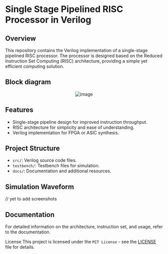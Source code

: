 # Single Stage Pipelined RISC Processor in Verilog

## Overview

This repository contains the Verilog implementation of a single-stage pipelined RISC processor. The processor is designed based on the Reduced Instruction Set Computing (RISC) architecture, providing a simple yet efficient computing solution.

## Block diagram
<div align = center > 
  
![image](https://github.com/cp024s/Single-cycle-RISC/assets/62211521/9b315d78-b15b-4eae-87ca-bb93875988fd)
</div>

## Features

- Single-stage pipeline design for improved instruction throughput.
- RISC architecture for simplicity and ease of understanding.
- Verilog implementation for FPGA or ASIC synthesis.

## Project Structure

- `src/`: Verilog source code files.
- `testbench/`: Testbench files for simulation.
- `docs/`: Documentation and additional resources.

## Simulation Waveform
// yet to add screenshots

## Documentation
For detailed information on the architecture, instruction set, and usage, refer to the documentation.

License
This project is licensed under the `MIT License` - see the [LICENSE](LICENSE) file for details.

